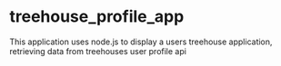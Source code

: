 # treehouse_profile_app
This application uses node.js to display a users treehouse application, retrieving data from treehouses user profile api

